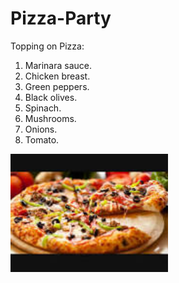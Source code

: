 # Pizza-Party
Topping on Pizza:
1. Marinara sauce.
2. Chicken breast.
3. Green peppers.
4. Black olives.
5. Spinach.
6. Mushrooms.
7. Onions.
8. Tomato.

<img src="https://github.com/Pooja25Patil/Pizza-Party/blob/main/Images/pizza.jpg" width=50% height=50%>
